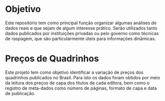 # Objetivo

Este repositório tem como principal função organizar algumas análises de dados reais e que sejam de algum interesse prático. Serão utilizados tanto dados publicados por instituições privadas ou pelo governo como técnicas de raspagem, que são particularmente úteis para informações dinâmicas.

# Preços de Quadrinhos

Este projeto tem como objetivo identificar a variação de preços dos quadrinhos publicados no Brasil. Para isto os dados foram obtidos por meio da leitura dos preços de capa dos títulos de cada editora, bem como o registro de meta-dados como número de páginas, formato de capa e data de publicação.